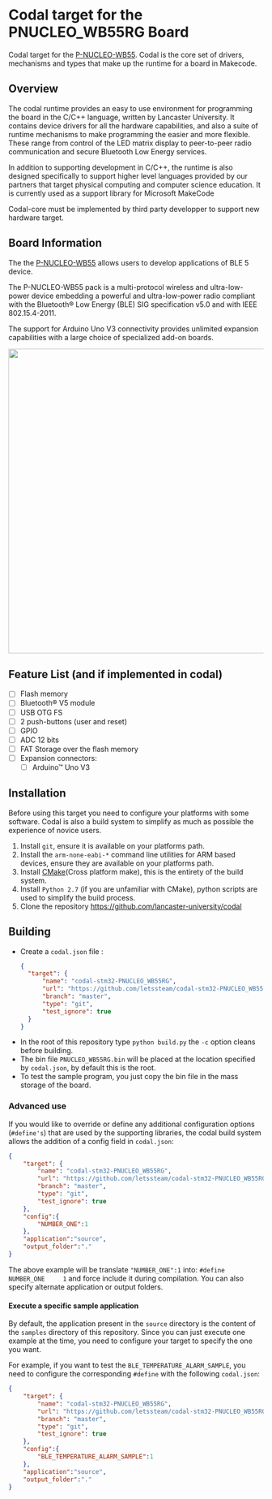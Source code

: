 # Codal target for the PNUCLEO_WB55RG Board

Codal target for the [P-NUCLEO-WB55](https://www.st.com/en/evaluation-tools/p-nucleo-wb55.html). Codal is the core set of drivers, mechanisms and types that make up the runtime for a board in Makecode.

## Overview

The codal runtime provides an easy to use environment for programming the board in the C/C++ language, written by Lancaster University. It contains device drivers for all the hardware capabilities, and also a suite of runtime mechanisms to make programming the easier and more flexible. These range from control of the LED matrix display to peer-to-peer radio communication and secure Bluetooth Low Energy services.

In addition to supporting development in C/C++, the runtime is also designed specifically to support higher level languages provided by our partners that target physical computing and computer science education. It is currently used as a support library for Microsoft MakeCode

Codal-core must be implemented by third party developper to support new hardware target.

## Board Information  

The the [P-NUCLEO-WB55](https://www.st.com/en/evaluation-tools/p-nucleo-wb55.html) allows users to develop applications of BLE 5 device.

The P-NUCLEO-WB55 pack is a multi-protocol wireless and ultra-low-power device embedding a powerful and ultra-low-power radio compliant with the Bluetooth® Low Energy (BLE) SIG specification v5.0 and with IEEE 802.15.4-2011.

The support for Arduino Uno V3 connectivity provides unlimited expansion capabilities with a large choice of specialized add-on boards.

<img src="https://www.st.com/bin/ecommerce/api/image.PF265562.en.feature-description-include-personalized-no-cpn-large.jpg" width="600px" />

## Feature List (and if implemented in codal)

- [ ] Flash memory
- [ ] Bluetooth® V5 module
- [ ] USB OTG FS
- [ ] 2 push-buttons (user and reset)
- [ ] GPIO
- [ ] ADC 12 bits
- [ ] FAT Storage over the flash memory
- [ ] Expansion connectors:
  - [ ] Arduino™ Uno V3

## Installation

Before using this target you need to configure your platforms with some software.
Codal is also a build system to simplify as much as possible the experience of novice users.  

1. Install `git`, ensure it is available on your platforms path.
2. Install the `arm-none-eabi-*` command line utilities for ARM based devices, ensure they are available on your platforms path.
3. Install [CMake](https://cmake.org)(Cross platform make), this is the entirety of the build system.
4. Install `Python 2.7` (if you are unfamiliar with CMake), python scripts are used to simplify the build process.
5. Clone the repository <https://github.com/lancaster-university/codal>

## Building

- Create a `codal.json` file :
  ```json
  {
    "target": {
        "name": "codal-stm32-PNUCLEO_WB55RG", 
        "url": "https://github.com/letssteam/codal-stm32-PNUCLEO_WB55RG", 
        "branch": "master", 
        "type": "git", 
        "test_ignore": true
    }
  }
  ```
- In the root of this repository type `python build.py` the `-c` option cleans before building.
- The bin file `PNUCLEO_WB55RG.bin` will be placed at the location specified by `codal.json`, by default this is the root.
- To test the sample program, you just copy the bin file in the mass storage of the board.

### Advanced use

If you would like to override or define any additional configuration options (`#define's`) that are used by the supporting libraries, the codal build system allows the addition of a config field in `codal.json`:

```json
{
    "target": {
        "name": "codal-stm32-PNUCLEO_WB55RG", 
        "url": "https://github.com/letssteam/codal-stm32-PNUCLEO_WB55RG", 
        "branch": "master", 
        "type": "git", 
        "test_ignore": true
    },
    "config":{
        "NUMBER_ONE":1
    },
    "application":"source",
    "output_folder":"."
}
```

The above example will be translate `"NUMBER_ONE":1` into: `#define NUMBER_ONE     1` and force include it during compilation. You can also specify alternate application or output folders.

#### Execute a specific sample application

By default, the application present in the `source` directory is the content of the `samples` directory of this repository. Since you can just execute one example at the time, you need to configure your target to specify the one you want.

For example, if you want to test the `BLE_TEMPERATURE_ALARM_SAMPLE`, you need to configure the corresponding `#define` with the following `codal.json`:

```json
{
    "target": {
        "name": "codal-stm32-PNUCLEO_WB55RG", 
        "url": "https://github.com/letssteam/codal-stm32-PNUCLEO_WB55RG", 
        "branch": "master", 
        "type": "git", 
        "test_ignore": true
    },
    "config":{
        "BLE_TEMPERATURE_ALARM_SAMPLE":1
    },
    "application":"source",
    "output_folder":"."
}
```
